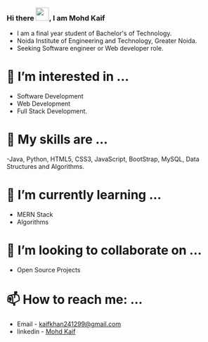 ### Hi there <img src= "https://raw.githubusercontent.com/MartinHeinz/MartinHeinz/master/wave.gif" width="30px">, I am Mohd Kaif
 - I am a final year student of Bachelor's of Technology.
 - Noida Institute of Engineering and Technology, Greater Noida.
 - Seeking Software engineer or Web developer role.

# 👀 I’m interested in ... 
 - Software Development
 - Web Development
 - Full Stack Development.

# 🔭 My skills are ...
  -Java, Python, HTML5, CSS3, JavaScript, BootStrap, MySQL, Data Structures and Algorithms.

# 🌱 I’m currently learning ...
  - MERN Stack
  - Algorithms
    
# 👯 I’m looking to collaborate on ...
  - Open Source Projects

# 📫 How to reach me: ...
  - Email - kaifkhan241299@gmail.com
  - linkedin - [Mohd Kaif](https://www.linkedin.com/in/mohdkaif2001/)

